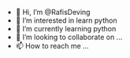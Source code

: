 - 👋 Hi, I’m @RafisDeving
- 👀 I’m interested in learn python
- 🌱 I’m currently learning python
- 💞️ I’m looking to collaborate on ...
- 📫 How to reach me ...

<!---
RafisDeving/RafisDeving is a ✨ special ✨ repository because its `README.md` (this file) appears on your GitHub profile.
You can click the Preview link to take a look at your changes.
--->
